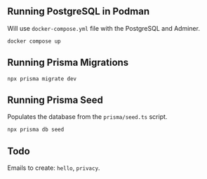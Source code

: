 ## Running PostgreSQL in Podman

Will use `docker-compose.yml` file with the PostgreSQL and Adminer.

```shell
docker compose up
```

## Running Prisma Migrations

```shell
npx prisma migrate dev
```

## Running Prisma Seed

Populates the database from the `prisma/seed.ts` script. 

```shell
npx prisma db seed
```

## Todo

Emails to create: `hello`, `privacy`. 